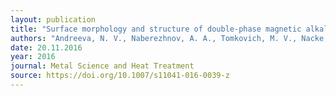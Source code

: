 ```yaml
---
layout: publication
title: "Surface morphology and structure of double-phase magnetic alkali borosilicate glasses."
authors: "Andreeva, N. V., Naberezhnov, A. A., Tomkovich, M. V., Nacke, B., Kichigin, V., Rudskoy, A. I., & Filimonov, A. V."
date: 20.11.2016
year: 2016
journal: Metal Science and Heat Treatment
source: https://doi.org/10.1007/s11041-016-0039-z
---
```

